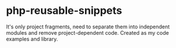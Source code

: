 # php-reusable-snippets
It's only project fragments, need to separate them into independent modules and remove project-dependent code.
Created as my code examples and library.

